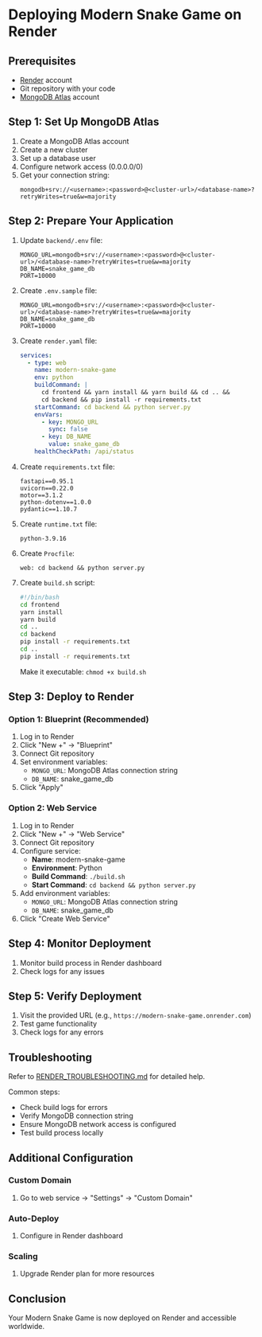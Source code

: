 # Deploying Modern Snake Game on Render

## Prerequisites

- [Render](https://render.com) account
- Git repository with your code
- [MongoDB Atlas](https://www.mongodb.com/cloud/atlas) account

## Step 1: Set Up MongoDB Atlas

1. Create a MongoDB Atlas account
2. Create a new cluster
3. Set up a database user
4. Configure network access (0.0.0.0/0)
5. Get your connection string:
   ```
   mongodb+srv://<username>:<password>@<cluster-url>/<database-name>?retryWrites=true&w=majority
   ```

## Step 2: Prepare Your Application

1. Update `backend/.env` file:
   ```
   MONGO_URL=mongodb+srv://<username>:<password>@<cluster-url>/<database-name>?retryWrites=true&w=majority
   DB_NAME=snake_game_db
   PORT=10000
   ```

2. Create `.env.sample` file:
   ```
   MONGO_URL=mongodb+srv://<username>:<password>@<cluster-url>/<database-name>?retryWrites=true&w=majority
   DB_NAME=snake_game_db
   PORT=10000
   ```

3. Create `render.yaml` file:
   ```yaml
   services:
     - type: web
       name: modern-snake-game
       env: python
       buildCommand: |
         cd frontend && yarn install && yarn build && cd .. && 
         cd backend && pip install -r requirements.txt
       startCommand: cd backend && python server.py
       envVars:
         - key: MONGO_URL
           sync: false
         - key: DB_NAME
           value: snake_game_db
       healthCheckPath: /api/status
   ```

4. Create `requirements.txt` file:
   ```
   fastapi==0.95.1
   uvicorn==0.22.0
   motor==3.1.2
   python-dotenv==1.0.0
   pydantic==1.10.7
   ```

5. Create `runtime.txt` file:
   ```
   python-3.9.16
   ```

6. Create `Procfile`:
   ```
   web: cd backend && python server.py
   ```

7. Create `build.sh` script:
   ```bash
   #!/bin/bash
   cd frontend
   yarn install
   yarn build
   cd ..
   cd backend
   pip install -r requirements.txt
   cd ..
   pip install -r requirements.txt
   ```
   Make it executable: `chmod +x build.sh`

## Step 3: Deploy to Render

### Option 1: Blueprint (Recommended)

1. Log in to Render
2. Click "New +" → "Blueprint"
3. Connect Git repository
4. Set environment variables:
   - `MONGO_URL`: MongoDB Atlas connection string
   - `DB_NAME`: snake_game_db
5. Click "Apply"

### Option 2: Web Service

1. Log in to Render
2. Click "New +" → "Web Service"
3. Connect Git repository
4. Configure service:
   - **Name**: modern-snake-game
   - **Environment**: Python
   - **Build Command**: `./build.sh`
   - **Start Command**: `cd backend && python server.py`
5. Add environment variables:
   - `MONGO_URL`: MongoDB Atlas connection string
   - `DB_NAME`: snake_game_db
6. Click "Create Web Service"

## Step 4: Monitor Deployment

1. Monitor build process in Render dashboard
2. Check logs for any issues

## Step 5: Verify Deployment

1. Visit the provided URL (e.g., `https://modern-snake-game.onrender.com`)
2. Test game functionality
3. Check logs for any errors

## Troubleshooting

Refer to [RENDER_TROUBLESHOOTING.md](RENDER_TROUBLESHOOTING.md) for detailed help.

Common steps:
- Check build logs for errors
- Verify MongoDB connection string
- Ensure MongoDB network access is configured
- Test build process locally

## Additional Configuration

### Custom Domain
1. Go to web service → "Settings" → "Custom Domain"

### Auto-Deploy
1. Configure in Render dashboard

### Scaling
1. Upgrade Render plan for more resources

## Conclusion

Your Modern Snake Game is now deployed on Render and accessible worldwide.